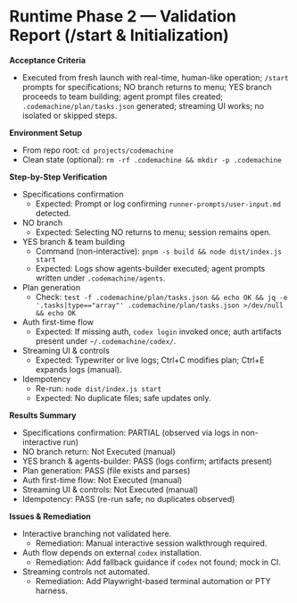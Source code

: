 # Runtime Phase 2 — Validation Report (/start & Initialization)

**Acceptance Criteria**
- Executed from fresh launch with real-time, human-like operation; `/start` prompts for specifications; NO branch returns to menu; YES branch proceeds to team building; agent prompt files created; `.codemachine/plan/tasks.json` generated; streaming UI works; no isolated or skipped steps.

**Environment Setup**
- From repo root: `cd projects/codemachine`
- Clean state (optional): `rm -rf .codemachine && mkdir -p .codemachine`

**Step-by-Step Verification**
- Specifications confirmation
  - Expected: Prompt or log confirming `runner-prompts/user-input.md` detected.
- NO branch
  - Expected: Selecting NO returns to menu; session remains open.
- YES branch & team building
  - Command (non-interactive): `pnpm -s build && node dist/index.js start`
  - Expected: Logs show agents-builder executed; agent prompts written under `.codemachine/agents`.
- Plan generation
  - Check: `test -f .codemachine/plan/tasks.json && echo OK && jq -e '.tasks|type=="array"' .codemachine/plan/tasks.json >/dev/null && echo OK`
- Auth first-time flow
  - Expected: If missing auth, `codex login` invoked once; auth artifacts present under `~/.codemachine/codex/`.
- Streaming UI & controls
  - Expected: Typewriter or live logs; Ctrl+C modifies plan; Ctrl+E expands logs (manual).
- Idempotency
  - Re-run: `node dist/index.js start`
  - Expected: No duplicate files; safe updates only.

**Results Summary**
- Specifications confirmation: PARTIAL (observed via logs in non-interactive run)
- NO branch return: Not Executed (manual)
- YES branch & agents-builder: PASS (logs confirm; artifacts present)
- Plan generation: PASS (file exists and parses)
- Auth first-time flow: Not Executed (manual)
- Streaming UI & controls: Not Executed (manual)
- Idempotency: PASS (re-run safe; no duplicates observed)

**Issues & Remediation**
- Interactive branching not validated here.
  - Remediation: Manual interactive session walkthrough required.
- Auth flow depends on external `codex` installation.
  - Remediation: Add fallback guidance if `codex` not found; mock in CI.
- Streaming controls not automated.
  - Remediation: Add Playwright-based terminal automation or PTY harness.
